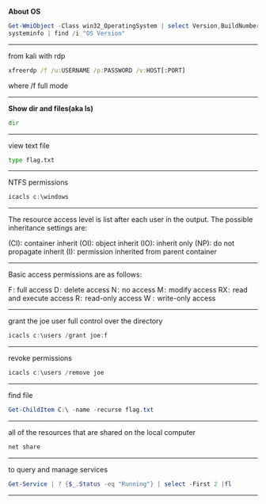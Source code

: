 **About OS**
```powershell
Get-WmiObject -Class win32_OperatingSystem | select Version,BuildNumber
systeminfo | find /i "OS Version"
```
---
from kali with rdp
```cmd
xfreerdp /f /u:USERNAME /p:PASSWORD /v:HOST[:PORT]
```
where /f full mode

---
**Show dir and files(aka ls)**
```cmd
dir
```
---
view text file
```cmd
type flag.txt
```
---
NTFS permissions
```powershell
icacls c:\windows
```
---
The resource access level is list after each user in the output. The possible inheritance settings are:

(CI): container inherit
(OI): object inherit
(IO): inherit only
(NP): do not propagate inherit
(I): permission inherited from parent container

---
Basic access permissions are as follows:

F : full access
D :  delete access
N :  no access
M :  modify access
RX :  read and execute access
R :  read-only access
W :  write-only access

---
grant the joe user full control over the directory
```powershell
icacls c:\users /grant joe:f
```
---
revoke permissions
```powershell
icacls c:\users /remove joe
```
---
find file
```powershell
Get-ChildItem C:\ -name -recurse flag.txt
```
---
all of the resources that are shared on the local computer
```Powershell
net share
```
---
to query and manage services
```Powershell
Get-Service | ? {$_.Status -eq "Running"} | select -First 2 |fl
```
---
